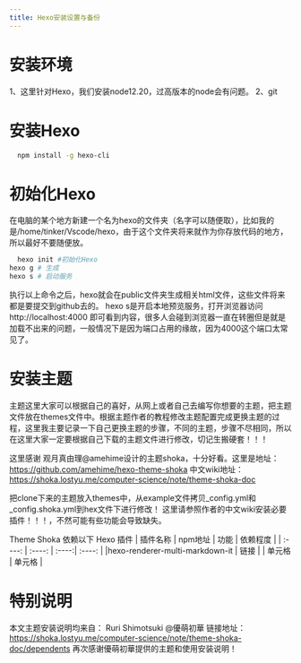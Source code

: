 ```yaml
---
title: Hexo安装设置与备份
---
```

# 安装环境
  1、这里针对Hexo，我们安装node12.20，过高版本的node会有问题。
  2、git
# 安装Hexo
  ``` bash
    npm install -g hexo-cli
  ```
# 初始化Hexo
在电脑的某个地方新建一个名为hexo的文件夹（名字可以随便取），比如我的是/home/tinker/Vscode/hexo，由于这个文件夹将来就作为你存放代码的地方，所以最好不要随便放。
  ``` bash
    hexo init #初始化Hexo
hexo g # 生成
hexo s # 启动服务
  ```
执行以上命令之后，hexo就会在public文件夹生成相关html文件，这些文件将来都是要提交到github去的。
hexo s是开启本地预览服务，打开浏览器访问 http://localhost:4000 即可看到内容，很多人会碰到浏览器一直在转圈但是就是加载不出来的问题，一般情况下是因为端口占用的缘故，因为4000这个端口太常见了。

# 安装主题
主题这里大家可以根据自己的喜好，从网上或者自己去编写你想要的主题，把主题文件放在themes文件中。根据主题作者的教程修改主题配置完成更换主题的过程，这里我主要记录一下自己更换主题的步骤，不同的主题，步骤不尽相同，所以在这里大家一定要根据自己下载的主题文件进行修改，切记生搬硬套！！！

这里感谢 观月真由理@amehime设计的主题shoka，十分好看。这里是地址：https://github.com/amehime/hexo-theme-shoka
中文wiki地址：https://shoka.lostyu.me/computer-science/note/theme-shoka-doc

把clone下来的主题放入themes中，从example文件拷贝_config.yml和_config.shoka.yml到hex文件下进行修改！
这里请参照作者的中文wiki安装必要插件！！！，不然可能有些功能会导致缺失。

Theme Shoka 依赖以下 Hexo 插件
|  插件名称    | npm地址  |  功能  | 依赖程度  |
|  :----:     | :----:  | :----:| :----:   |
|hexo-renderer-multi-markdown-it  | 链接 |
| 单元格  | 单元格 |

# 特别说明
本文主题安装说明均来自： Ruri Shimotsuki @優萌初華
链接地址： https://shoka.lostyu.me/computer-science/note/theme-shoka-doc/dependents
再次感谢優萌初華提供的主题和使用安装说明！
